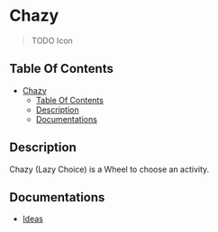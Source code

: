 # Chazy

> TODO Icon

## Table Of Contents

- [Chazy](#chazy)
  - [Table Of Contents](#table-of-contents)
  - [Description](#description)
  - [Documentations](#documentations)

## Description

Chazy (Lazy Choice) is a Wheel to choose an activity.

## Documentations

- [Ideas](./docs/ideas.md)
